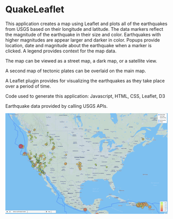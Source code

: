 # QuakeLeaflet
This application creates a map using Leaflet and plots all of the earthquakes from USGS based on their longitude and latitude.
The data markers reflect the magnitude of the earthquake in their size and color. Earthquakes with higher magnitudes are appear larger and darker in color.
Popups provide location, date and magnitude about the earthquake when a marker is clicked.
A legend provides context for the map data.

The map can be viewed as a street map, a dark map, or a satellite view.

A second map of tectonic plates can be overlaid on the main map.

A Leaflet plugin provides for visualizing the earthquakes as they take place over a period of time.

Code used to generate this application:
Javascript, HTML, CSS, Leaflet, D3

Earthquake data provided by calling USGS APIs.

![earthquakes](earthquake.png "Earthquakes")
